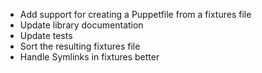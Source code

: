 - Add support for creating a Puppetfile from a fixtures file
- Update library documentation
- Update tests
- Sort the resulting fixtures file
- Handle Symlinks in fixtures better
